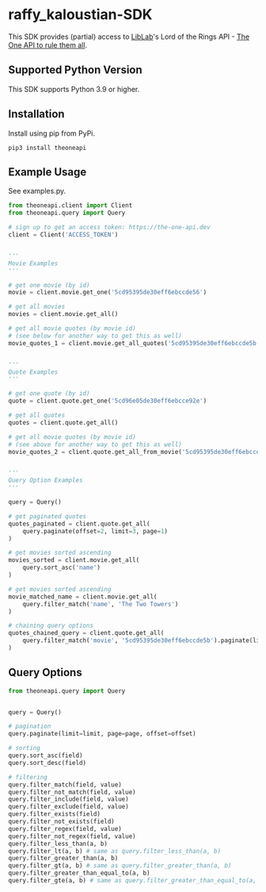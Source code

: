 # raffy_kaloustian-SDK

This SDK provides (partial) access to [LibLab](https://liblab.com/)'s Lord of the Rings API - [The One API to rule them all](https://the-one-api.dev).

## Supported Python Version

This SDK supports Python 3.9 or higher.

## Installation

Install using pip from PyPi.

```shell
pip3 install theoneapi
```

## Example Usage

See examples.py.

```python
from theoneapi.client import Client
from theoneapi.query import Query

# sign up to get an access token: https://the-one-api.dev
client = Client('ACCESS_TOKEN')


'''
Movie Examples
'''

# get one movie (by id)
movie = client.movie.get_one('5cd95395de30eff6ebccde56')

# get all movies
movies = client.movie.get_all()

# get all movie quotes (by movie id)
# (see below for another way to get this as well)
movie_quotes_1 = client.movie.get_all_quotes('5cd95395de30eff6ebccde5b')


''' 
Quote Examples
'''

# get one quote (by id)
quote = client.quote.get_one('5cd96e05de30eff6ebcce92e')

# get all quotes
quotes = client.quote.get_all()

# get all movie quotes (by movie id)
# (see above for another way to get this as well)
movie_quotes_2 = client.quote.get_all_from_movie('5cd95395de30eff6ebccde5b')


'''
Query Option Examples
'''

query = Query()

# get paginated quotes
quotes_paginated = client.quote.get_all(
    query.paginate(offset=2, limit=3, page=1)
)

# get movies sorted ascending
movies_sorted = client.movie.get_all(
    query.sort_asc('name')
)

# get movies sorted ascending
movie_matched_name = client.movie.get_all(
    query.filter_match('name', 'The Two Towers')
)

# chaining query options
quotes_chained_query = client.quote.get_all(
    query.filter_match('movie', '5cd95395de30eff6ebccde5b').paginate(limit=5)
)
```

## Query Options

```python
from theoneapi.query import Query


query = Query()

# pagination
query.paginate(limit=limit, page=page, offset=offset)

# sorting
query.sort_asc(field)
query.sort_desc(field)

# filtering
query.filter_match(field, value)
query.filter_not_match(field, value)
query.filter_include(field, value)
query.filter_exclude(field, value)
query.filter_exists(field)
query.filter_not_exists(field)
query.filter_regex(field, value)
query.filter_not_regex(field, value)
query.filter_less_than(a, b)
query.filter_lt(a, b) # same as query.filter_less_than(a, b)
query.filter_greater_than(a, b)
query.filter_gt(a, b) # same as query.filter_greater_than(a, b)
query.filter_greater_than_equal_to(a, b)
query.filter_gte(a, b) # same as query.filter_greater_than_equal_to(a, b)
```